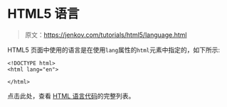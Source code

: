 # HTML5 语言

> 原文：<https://jenkov.com/tutorials/html5/language.html>

HTML5 页面中使用的语言是在使用`lang`属性的`html`元素中指定的，如下所示:

```
<!DOCTYPE html>
<html lang="en">

</html>

```

点击此处，查看 [HTML 语言代码](http://webdesign.about.com/od/localization/l/bllanguagecodes.htm)的完整列表。